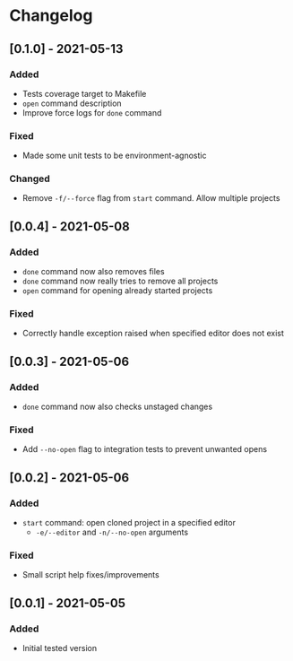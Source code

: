 # Changelog

## [0.1.0] - 2021-05-13

### Added

* Tests coverage target to Makefile
* `open` command description
* Improve force logs for `done` command

### Fixed

* Made some unit tests to be environment-agnostic

### Changed

* Remove `-f/--force` flag from `start` command. Allow multiple projects

## [0.0.4] - 2021-05-08

### Added

* `done` command now also removes files
* `done` command now really tries to remove all projects
* `open` command for opening already started projects

### Fixed

* Correctly handle exception raised when specified editor does not exist

## [0.0.3] - 2021-05-06

### Added

* `done` command now also checks unstaged changes

### Fixed

* Add `--no-open` flag to integration tests to prevent unwanted opens

## [0.0.2] - 2021-05-06

### Added

* `start` command: open cloned project in a specified editor
  * `-e/--editor` and `-n/--no-open` arguments

### Fixed

* Small script help fixes/improvements


## [0.0.1] - 2021-05-05

### Added

* Initial tested version
